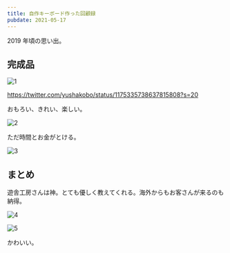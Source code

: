 ```yaml
---
title: 自作キーボード作った回顧録
pubdate: 2021-05-17
---
```


2019 年頃の思い出。

## 完成品

![1](https://user-images.githubusercontent.com/41639488/118402829-9d035600-b6a6-11eb-8244-d0f9aa70f368.jpg)

https://twitter.com/yushakobo/status/1175335738637815808?s=20

おもろい、きれい、楽しい。

![2](https://user-images.githubusercontent.com/41639488/118402831-9ecd1980-b6a6-11eb-9ec9-9e96c8b77579.jpg)

ただ時間とお金がとける。

![3](https://user-images.githubusercontent.com/41639488/118402833-9ecd1980-b6a6-11eb-9b56-b7dd700cd3ff.jpg)

## まとめ

遊舎工房さんは神。とても優しく教えてくれる。海外からもお客さんが来るのも納得。

![4](https://user-images.githubusercontent.com/41639488/118402835-9ffe4680-b6a6-11eb-9723-8604902302b1.jpg)

![5](https://user-images.githubusercontent.com/41639488/118402836-9ffe4680-b6a6-11eb-947d-27559ba53863.jpg)

かわいい。
